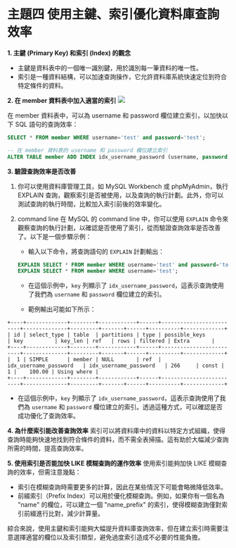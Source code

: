 
# 主題四 使用主鍵、索引優化資料庫查詢效率

**1. 主鍵 (Primary Key) 和索引 (Index) 的觀念**
- 主鍵是資料表中的一個唯一識別鍵，用於識別每一筆資料的唯一性。
- 索引是一種資料結構，可以加速查詢操作，它允許資料庫系統快速定位到符合特定條件的資料。

**2. 在 member 資料表中加入適當的索引**
![](https://hackmd.io/_uploads/BJ8W4MKpn.png)

在 member 資料表中，可以為 username 和 password 欄位建立索引，以加快以下 SQL 語句的查詢效率：
```sql
SELECT * FROM member WHERE username='test' and password='test';
```

```sql
-- 在 member 資料表的 username 和 password 欄位建立索引
ALTER TABLE member ADD INDEX idx_username_password (username, password);
```

**3. 驗證查詢效率是否改善**
1. 你可以使用資料庫管理工具，如 MySQL Workbench 或 phpMyAdmin，執行 EXPLAIN 查詢，觀察索引是否被使用，以及查詢的執行計劃。此外，你可以測試查詢的執行時間，比較加入索引前後的效率變化。

2. command line
在 MySQL 的 command line 中，你可以使用 `EXPLAIN` 命令來觀察查詢的執行計劃，以確認是否使用了索引，從而驗證查詢效率是否改善了。以下是一個步驟示例：

    - 輸入以下命令，將查詢語句的 `EXPLAIN` 計劃輸出：
   ```sql
   EXPLAIN SELECT * FROM member WHERE username='test' and password='test';
   EXPLAIN SELECT * FROM member WHERE username='test';
   ```


    - 在這個示例中，`key` 列顯示了 `idx_username_password`，這表示查詢使用了我們為 `username` 和 `password` 欄位建立的索引。
    
    - 範例輸出可能如下所示：
```
+----+-------------+--------+------------+------+-------------------------+--------------+---------+-------+------+----------+-------------+
| id | select_type | table  | partitions | type | possible_keys           | key          | key_len | ref   | rows | filtered | Extra       |
+----+-------------+--------+------------+------+-------------------------+--------------+---------+-------+------+----------+-------------+
|  1 | SIMPLE      | member | NULL       | ref  | idx_username_password   | idx_username_password   | 266     | const |    1 |    100.00 | Using where |
+----+-------------+--------+------------+------+-------------------------+--------------+---------+-------+------+----------+-------------+
```

 - 在這個示例中，`key` 列顯示了 `idx_username_password`，這表示查詢使用了我們為 `username` 和 `password` 欄位建立的索引。透過這種方式，可以確認是否成功優化了查詢效率。

**4. 為什麼索引能改善查詢效率**
索引可以將資料庫中的資料以特定方式組織，使得查詢時能夠快速地找到符合條件的資料，而不需全表掃描。這有助於大幅減少查詢所需的時間，提高查詢效率。

**5. 使用索引是否能加快 LIKE 模糊查詢的運作效率**
使用索引能夠加快 LIKE 模糊查詢的效率，但需注意幾點：
- 索引在模糊查詢時需要更多的計算，因此在某些情況下可能會略微降低效率。
- 前綴索引（Prefix Index）可以用於優化模糊查詢。例如，如果你有一個名為 "name" 的欄位，可以建立一個 "name_prefix" 的索引，使得模糊查詢僅對索引前綴進行比對，減少計算量。

綜合來說，使用主鍵和索引能夠大幅提升資料庫查詢效率，但在建立索引時需要注意選擇適當的欄位以及索引類型，避免過度索引造成不必要的性能負擔。
